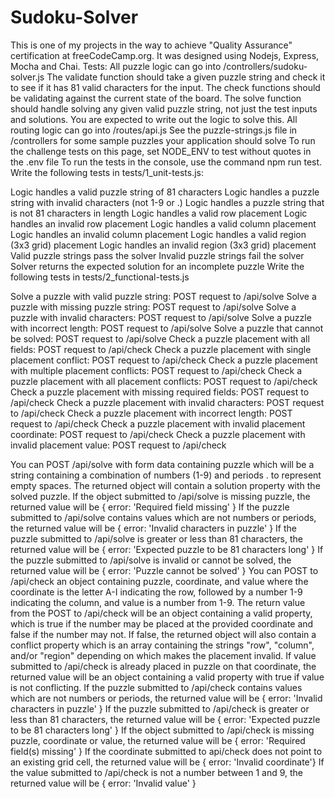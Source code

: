# Sudoku-Solver
This is one of my projects in the way to achieve "Quality Assurance" certification at freeCodeCamp.org. It was designed using Nodejs, Express, Mocha and Chai.
Tests:
All puzzle logic can go into /controllers/sudoku-solver.js
The validate function should take a given puzzle string and check it to see if it has 81 valid characters for the input.
The check functions should be validating against the current state of the board.
The solve function should handle solving any given valid puzzle string, not just the test inputs and solutions. You are expected to write out the logic to solve this.
All routing logic can go into /routes/api.js
See the puzzle-strings.js file in /controllers for some sample puzzles your application should solve
To run the challenge tests on this page, set NODE_ENV to test without quotes in the .env file
To run the tests in the console, use the command npm run test.
Write the following tests in tests/1_unit-tests.js:

Logic handles a valid puzzle string of 81 characters
Logic handles a puzzle string with invalid characters (not 1-9 or .)
Logic handles a puzzle string that is not 81 characters in length
Logic handles a valid row placement
Logic handles an invalid row placement
Logic handles a valid column placement
Logic handles an invalid column placement
Logic handles a valid region (3x3 grid) placement
Logic handles an invalid region (3x3 grid) placement
Valid puzzle strings pass the solver
Invalid puzzle strings fail the solver
Solver returns the expected solution for an incomplete puzzle
Write the following tests in tests/2_functional-tests.js

Solve a puzzle with valid puzzle string: POST request to /api/solve
Solve a puzzle with missing puzzle string: POST request to /api/solve
Solve a puzzle with invalid characters: POST request to /api/solve
Solve a puzzle with incorrect length: POST request to /api/solve
Solve a puzzle that cannot be solved: POST request to /api/solve
Check a puzzle placement with all fields: POST request to /api/check
Check a puzzle placement with single placement conflict: POST request to /api/check
Check a puzzle placement with multiple placement conflicts: POST request to /api/check
Check a puzzle placement with all placement conflicts: POST request to /api/check
Check a puzzle placement with missing required fields: POST request to /api/check
Check a puzzle placement with invalid characters: POST request to /api/check
Check a puzzle placement with incorrect length: POST request to /api/check
Check a puzzle placement with invalid placement coordinate: POST request to /api/check
Check a puzzle placement with invalid placement value: POST request to /api/check

You can POST /api/solve with form data containing puzzle which will be a string containing a combination of numbers (1-9) and periods . to represent empty spaces. The returned object will contain a solution property with the solved puzzle.
If the object submitted to /api/solve is missing puzzle, the returned value will be { error: 'Required field missing' }
If the puzzle submitted to /api/solve contains values which are not numbers or periods, the returned value will be { error: 'Invalid characters in puzzle' }
If the puzzle submitted to /api/solve is greater or less than 81 characters, the returned value will be { error: 'Expected puzzle to be 81 characters long' }
If the puzzle submitted to /api/solve is invalid or cannot be solved, the returned value will be { error: 'Puzzle cannot be solved' }
You can POST to /api/check an object containing puzzle, coordinate, and value where the coordinate is the letter A-I indicating the row, followed by a number 1-9 indicating the column, and value is a number from 1-9.
The return value from the POST to /api/check will be an object containing a valid property, which is true if the number may be placed at the provided coordinate and false if the number may not. If false, the returned object will also contain a conflict property which is an array containing the strings "row", "column", and/or "region" depending on which makes the placement invalid.
If value submitted to /api/check is already placed in puzzle on that coordinate, the returned value will be an object containing a valid property with true if value is not conflicting.
If the puzzle submitted to /api/check contains values which are not numbers or periods, the returned value will be { error: 'Invalid characters in puzzle' }
If the puzzle submitted to /api/check is greater or less than 81 characters, the returned value will be { error: 'Expected puzzle to be 81 characters long' }
If the object submitted to /api/check is missing puzzle, coordinate or value, the returned value will be { error: 'Required field(s) missing' }
If the coordinate submitted to api/check does not point to an existing grid cell, the returned value will be { error: 'Invalid coordinate'}
If the value submitted to /api/check is not a number between 1 and 9, the returned value will be { error: 'Invalid value' }
